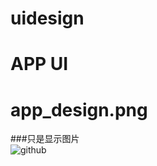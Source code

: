 # uidesign
# APP UI
# app_design.png
###只是显示图片  
![github](https://github.com/yu-yang-halo/uidesign/blob/master/app_design.png "github")  
